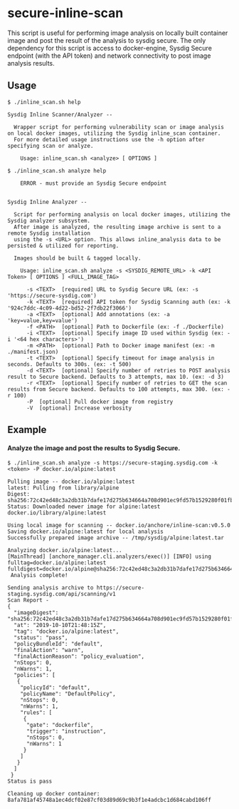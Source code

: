 # secure-inline-scan

This script is useful for performing image analysis on locally built container image and post the result of the analysis to sysdig secure. The only dependency for this script is access to docker-engine, Sysdig Secure endpoint (with the API token) and network connectivity to post image analysis results.

## Usage

    $ ./inline_scan.sh help
    
    Sysdig Inline Scanner/Analyzer --
    
      Wrapper script for performing vulnerability scan or image analysis on local docker images, utilizing the Sysdig inline_scan container.
      For more detailed usage instructions use the -h option after specifying scan or analyze.
    
        Usage: inline_scan.sh <analyze> [ OPTIONS ]
    
    $ ./inline_scan.sh analyze help
    
    	ERROR - must provide an Sysdig Secure endpoint
    
    
    Sysdig Inline Analyzer --
    
      Script for performing analysis on local docker images, utilizing the Sysdig analyzer subsystem.
      After image is analyzed, the resulting image archive is sent to a remote Sysdig installation
      using the -s <URL> option. This allows inline_analysis data to be persisted & utilized for reporting.
    
      Images should be built & tagged locally.
    
        Usage: inline_scan.sh analyze -s <SYSDIG_REMOTE_URL> -k <API Token> [ OPTIONS ] <FULL_IMAGE_TAG>
    
          -s <TEXT>  [required] URL to Sysdig Secure URL (ex: -s 'https://secure-sysdig.com')
          -k <TEXT>  [required] API token for Sysdig Scanning auth (ex: -k '924c7ddc-4c09-4d22-bd52-2f7db22f3066')
          -a <TEXT>  [optional] Add annotations (ex: -a 'key=value,key=value')
          -f <PATH>  [optional] Path to Dockerfile (ex: -f ./Dockerfile)
          -i <TEXT>  [optional] Specify image ID used within Sysdig (ex: -i '<64 hex characters>')
          -m <PATH>  [optional] Path to Docker image manifest (ex: -m ./manifest.json)
          -t <TEXT>  [optional] Specify timeout for image analysis in seconds. Defaults to 300s. (ex: -t 500)
          -d <TEXT>  [optional] Specify number of retries to POST analysis result to Secure backend. Defaults to 3 attempts, max 10. (ex: -d 3)
          -r <TEXT>  [optional] Specify number of retries to GET the scan results from Secure backend. Defaults to 100 attempts, max 300. (ex: -r 100)
          -P  [optional] Pull docker image from registry
          -V  [optional] Increase verbosity
  


## Example

#### Analyze the image and post the results to Sysdig Secure.
      
    $ ./inline_scan.sh analyze -s https://secure-staging.sysdig.com -k <token> -P docker.io/alpine:latest
    
    Pulling image -- docker.io/alpine:latest
    latest: Pulling from library/alpine
    Digest: sha256:72c42ed48c3a2db31b7dafe17d275b634664a708d901ec9fd57b1529280f01fb
    Status: Downloaded newer image for alpine:latest
    docker.io/library/alpine:latest
    
    Using local image for scanning -- docker.io/anchore/inline-scan:v0.5.0
    Saving docker.io/alpine:latest for local analysis
    Successfully prepared image archive -- /tmp/sysdig/alpine:latest.tar
    
    Analyzing docker.io/alpine:latest...
    [MainThread] [anchore_manager.cli.analyzers/exec()] [INFO] using fulltag=docker.io/alpine:latest fulldigest=docker.io/alpine@sha256:72c42ed48c3a2db31b7dafe17d275b634664a708d901ec9fd57b1529280f01fb
     Analysis complete!
    
    Sending analysis archive to https://secure-staging.sysdig.com/api/scanning/v1
    Scan Report - 
    {
      "imageDigest": "sha256:72c42ed48c3a2db31b7dafe17d275b634664a708d901ec9fd57b1529280f01fb",
      "at": "2019-10-10T21:48:15Z",
      "tag": "docker.io/alpine:latest",
      "status": "pass",
      "policyBundleId": "default",
      "finalAction": "warn",
      "finalActionReason": "policy_evaluation",
      "nStops": 0,
      "nWarns": 1,
      "policies": [
       {
        "policyId": "default",
        "policyName": "DefaultPolicy",
        "nStops": 0,
        "nWarns": 1,
        "rules": [
         {
          "gate": "dockerfile",
          "trigger": "instruction",
          "nStops": 0,
          "nWarns": 1
         }
        ]
       }
      ]
     }
    Status is pass
    
    Cleaning up docker container: 8afa781af45748a1ec4dcf02e87cf03d89d69c9b3f1e4adcbc1d684cabd106ff